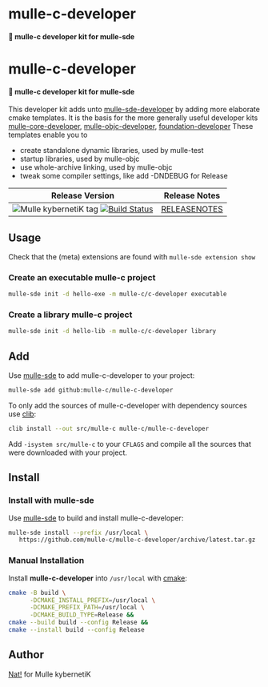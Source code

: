 # mulle-c-developer

#### 🧢 mulle-c developer kit for mulle-sde

# mulle-c-developer
#### 🧢  mulle-c developer kit for mulle-sde
This developer kit adds unto
[mulle-sde-developer](//github.com/mulle-sde/mulle-sde-developer)
by adding more elaborate cmake templates. It is the basis for the more
generally useful developer kits
[mulle-core-developer](//github.com/mulle-core/mulle-core-developer),
[mulle-objc-developer](//github.com/mulle-objc/mulle-objc-developer),
[foundation-developer](//github.com/MulleFoundation/foundation-developer)
These templates enable you to
* create standalone dynamic libraries, used by mulle-test
* startup libraries, used by mulle-objc
* use whole-archive linking, used by mulle-objc
* tweak some compiler settings, like add -DNDEBUG for Release

| Release Version                                       | Release Notes
|-------------------------------------------------------|--------------
| ![Mulle kybernetiK tag](https://img.shields.io/github/tag/mulle-c/mulle-c-developer.svg?branch=release) [![Build Status](https://github.com/mulle-c/mulle-c-developer/workflows/CI/badge.svg?branch=release)](//github.com/mulle-c/mulle-c-developer/actions)| [RELEASENOTES](RELEASENOTES.md) |



## Usage
Check that the (meta) extensions are found with `mulle-sde extension show`
### Create an executable mulle-c project
``` sh
mulle-sde init -d hello-exe -m mulle-c/c-developer executable
```
### Create a library mulle-c project
``` sh 
mulle-sde init -d hello-lib -m mulle-c/c-developer library
```




## Add

Use [mulle-sde](//github.com/mulle-sde) to add mulle-c-developer to your project:

``` sh
mulle-sde add github:mulle-c/mulle-c-developer
```

To only add the sources of mulle-c-developer with dependency
sources use [clib](https://github.com/clibs/clib):


``` sh
clib install --out src/mulle-c mulle-c/mulle-c-developer
```

Add `-isystem src/mulle-c` to your `CFLAGS` and compile all the sources that were downloaded with your project.


## Install

### Install with mulle-sde

Use [mulle-sde](//github.com/mulle-sde) to build and install mulle-c-developer:

``` sh
mulle-sde install --prefix /usr/local \
   https://github.com/mulle-c/mulle-c-developer/archive/latest.tar.gz
```

### Manual Installation


Install **mulle-c-developer** into `/usr/local` with [cmake](https://cmake.org):

``` sh
cmake -B build \
      -DCMAKE_INSTALL_PREFIX=/usr/local \
      -DCMAKE_PREFIX_PATH=/usr/local \
      -DCMAKE_BUILD_TYPE=Release &&
cmake --build build --config Release &&
cmake --install build --config Release
```

## Author

[Nat!](https://mulle-kybernetik.com/weblog) for Mulle kybernetiK



